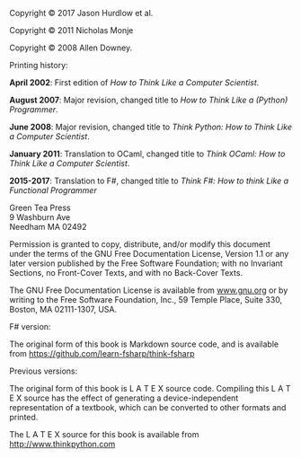 Copyright © 2017 Jason Hurdlow et al.

Copyright © 2011 Nicholas Monje

Copyright © 2008 Allen Downey.

Printing history:

**April 2002**: First edition of _How to Think Like a Computer Scientist_.

**August 2007**: Major revision, changed title to _How to Think Like a (Python) Programmer_.

**June 2008**: Major revision, changed title to _Think Python: How to Think Like a Computer Scientist_.

**January 2011**: Translation to OCaml, changed title to _Think OCaml: How to Think Like a Computer Scientist_.

**2015-2017**: Translation to F#, changed title to _Think F#: How to think Like a Functional Programmer_

Green Tea Press  
9 Washburn Ave  
Needham MA 02492

Permission is granted to copy, distribute, and/or modify this document under the terms of the GNU Free Documentation License, Version 1.1 or any later version published by the Free Software Foundation; with no Invariant Sections, no Front-Cover Texts, and with no Back-Cover Texts.

The GNU Free Documentation License is available from www.gnu.org or by writing to the Free Software
Foundation, Inc., 59 Temple Place, Suite 330, Boston, MA 02111-1307, USA.

F# version:

The original form of this book is Markdown source code, and is available from https://github.com/learn-fsharp/think-fsharp

Previous versions:

The original form of this book is L A T E X source code. Compiling this L A T E X source has the effect of generating a device-independent representation of a textbook, which can be converted to other formats and printed.

The L A T E X source for this book is available from http://www.thinkpython.com

